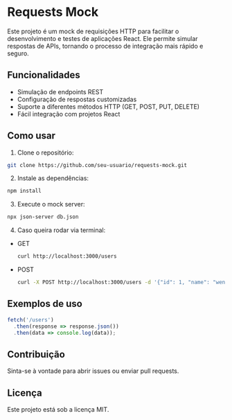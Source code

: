 # Requests Mock

Este projeto é um mock de requisições HTTP para facilitar o desenvolvimento e testes de aplicações React. Ele permite simular respostas de APIs, tornando o processo de integração mais rápido e seguro.

## Funcionalidades

- Simulação de endpoints REST
- Configuração de respostas customizadas
- Suporte a diferentes métodos HTTP (GET, POST, PUT, DELETE)
- Fácil integração com projetos React

## Como usar

1. Clone o repositório:
  ```bash
  git clone https://github.com/seu-usuario/requests-mock.git
  ```
2. Instale as dependências:
  ```bash
  npm install
  ```
3. Execute o mock server:
  ```bash
  npx json-server db.json
  ```
4. Caso queira rodar via terminal:
  - GET 
    ```bash
    curl http://localhost:3000/users
    ```
  - POST 
    ```bash
    curl -X POST http://localhost:3000/users -d '{"id": 1, "name": "wend"}'
    ```

## Exemplos de uso

```js
fetch('/users')
  .then(response => response.json())
  .then(data => console.log(data));
```

## Contribuição

Sinta-se à vontade para abrir issues ou enviar pull requests.

## Licença

Este projeto está sob a licença MIT.